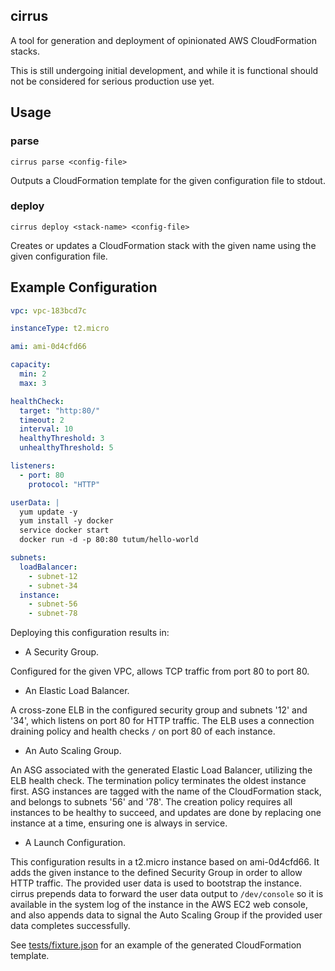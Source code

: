 cirrus
------

A tool for generation and deployment of opinionated AWS CloudFormation stacks.

This is still undergoing initial development, and while it is functional should
not be considered for serious production use yet.

## Usage

### parse

`cirrus parse <config-file>`

Outputs a CloudFormation template for the given configuration file to stdout.

### deploy

`cirrus deploy <stack-name> <config-file>`

Creates or updates a CloudFormation stack with the given name using the given
configuration file.

## Example Configuration

```yaml
vpc: vpc-183bcd7c

instanceType: t2.micro

ami: ami-0d4cfd66

capacity:
  min: 2
  max: 3

healthCheck:
  target: "http:80/"
  timeout: 2
  interval: 10
  healthyThreshold: 3
  unhealthyThreshold: 5

listeners:
  - port: 80
    protocol: "HTTP"

userData: |
  yum update -y
  yum install -y docker
  service docker start
  docker run -d -p 80:80 tutum/hello-world

subnets:
  loadBalancer:
    - subnet-12
    - subnet-34
  instance:
    - subnet-56
    - subnet-78
```

Deploying this configuration results in:

* A Security Group.

Configured for the given VPC, allows TCP traffic from port 80 to port 80.

* An Elastic Load Balancer.

A cross-zone ELB in the configured security group and subnets '12' and '34',
which listens on port 80 for HTTP traffic. The ELB uses a connection draining
policy and health checks `/` on port 80 of each instance.

* An Auto Scaling Group.

An ASG associated with the generated Elastic Load Balancer, utilizing the ELB
health check. The termination policy terminates the oldest instance first.  ASG
instances are tagged with the name of the CloudFormation stack, and belongs to
subnets '56' and '78'. The creation policy requires all instances to be healthy
to succeed, and updates are done by replacing one instance at a time, ensuring
one is always in service.

* A Launch Configuration.

This configuration results in a t2.micro instance based on ami-0d4cfd66.  It
adds the given instance to the defined Security Group in order to allow HTTP
traffic. The provided user data is used to bootstrap the instance.  cirrus
prepends data to forward the user data output to `/dev/console` so it is
available in the system log of the instance in the AWS EC2 web console, and
also appends data to signal the Auto Scaling Group if the provided user data
completes successfully.

See [tests/fixture.json](https://raw.githubusercontent.com/ags/cirrus/master/tests/fixture.json) for an example of the generated CloudFormation template.
